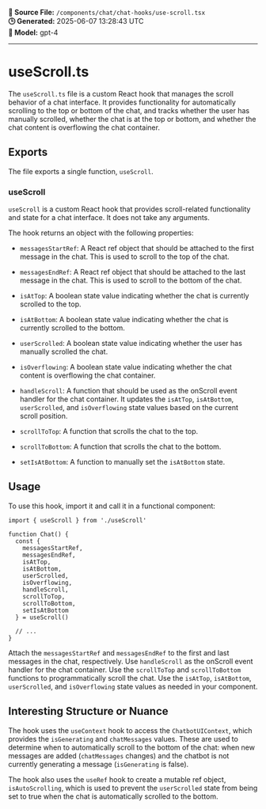 **📄 Source File:** `/components/chat/chat-hooks/use-scroll.tsx`  
**🕒 Generated:** 2025-06-07 13:28:43 UTC  
**🤖 Model:** gpt-4

---

# useScroll.ts

The `useScroll.ts` file is a custom React hook that manages the scroll behavior of a chat interface. It provides functionality for automatically scrolling to the top or bottom of the chat, and tracks whether the user has manually scrolled, whether the chat is at the top or bottom, and whether the chat content is overflowing the chat container.

## Exports

The file exports a single function, `useScroll`.

### useScroll

`useScroll` is a custom React hook that provides scroll-related functionality and state for a chat interface. It does not take any arguments.

The hook returns an object with the following properties:

- `messagesStartRef`: A React ref object that should be attached to the first message in the chat. This is used to scroll to the top of the chat.

- `messagesEndRef`: A React ref object that should be attached to the last message in the chat. This is used to scroll to the bottom of the chat.

- `isAtTop`: A boolean state value indicating whether the chat is currently scrolled to the top.

- `isAtBottom`: A boolean state value indicating whether the chat is currently scrolled to the bottom.

- `userScrolled`: A boolean state value indicating whether the user has manually scrolled the chat.

- `isOverflowing`: A boolean state value indicating whether the chat content is overflowing the chat container.

- `handleScroll`: A function that should be used as the onScroll event handler for the chat container. It updates the `isAtTop`, `isAtBottom`, `userScrolled`, and `isOverflowing` state values based on the current scroll position.

- `scrollToTop`: A function that scrolls the chat to the top.

- `scrollToBottom`: A function that scrolls the chat to the bottom.

- `setIsAtBottom`: A function to manually set the `isAtBottom` state.

## Usage

To use this hook, import it and call it in a functional component:

```tsx
import { useScroll } from './useScroll'

function Chat() {
  const {
    messagesStartRef,
    messagesEndRef,
    isAtTop,
    isAtBottom,
    userScrolled,
    isOverflowing,
    handleScroll,
    scrollToTop,
    scrollToBottom,
    setIsAtBottom
  } = useScroll()

  // ...
}
```

Attach the `messagesStartRef` and `messagesEndRef` to the first and last messages in the chat, respectively. Use `handleScroll` as the onScroll event handler for the chat container. Use the `scrollToTop` and `scrollToBottom` functions to programmatically scroll the chat. Use the `isAtTop`, `isAtBottom`, `userScrolled`, and `isOverflowing` state values as needed in your component.

## Interesting Structure or Nuance

The hook uses the `useContext` hook to access the `ChatbotUIContext`, which provides the `isGenerating` and `chatMessages` values. These are used to determine when to automatically scroll to the bottom of the chat: when new messages are added (`chatMessages` changes) and the chatbot is not currently generating a message (`isGenerating` is false).

The hook also uses the `useRef` hook to create a mutable ref object, `isAutoScrolling`, which is used to prevent the `userScrolled` state from being set to true when the chat is automatically scrolled to the bottom.